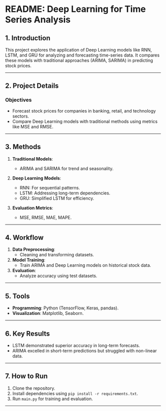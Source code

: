 # README: Deep Learning for Time Series Analysis

## 1. Introduction
This project explores the application of Deep Learning models like RNN, LSTM, and GRU for analyzing and forecasting time-series data. It compares these models with traditional approaches (ARIMA, SARIMA) in predicting stock prices.

---

## 2. Project Details

### Objectives
- Forecast stock prices for companies in banking, retail, and technology sectors.
- Compare Deep Learning models with traditional methods using metrics like MSE and RMSE.

---

## 3. Methods
1. **Traditional Models**:
   - ARIMA and SARIMA for trend and seasonality.

2. **Deep Learning Models**:
   - RNN: For sequential patterns.
   - LSTM: Addressing long-term dependencies.
   - GRU: Simplified LSTM for efficiency.

3. **Evaluation Metrics**:
   - MSE, RMSE, MAE, MAPE.

---

## 4. Workflow
1. **Data Preprocessing**:
   - Cleaning and transforming datasets.
2. **Model Training**:
   - Train ARIMA and Deep Learning models on historical stock data.
3. **Evaluation**:
   - Analyze accuracy using test datasets.

---

## 5. Tools
- **Programming**: Python (TensorFlow, Keras, pandas).
- **Visualization**: Matplotlib, Seaborn.

---

## 6. Key Results
- LSTM demonstrated superior accuracy in long-term forecasts.
- ARIMA excelled in short-term predictions but struggled with non-linear data.

---

## 7. How to Run
1. Clone the repository.
2. Install dependencies using `pip install -r requirements.txt`.
3. Run `main.py` for training and evaluation.

---

